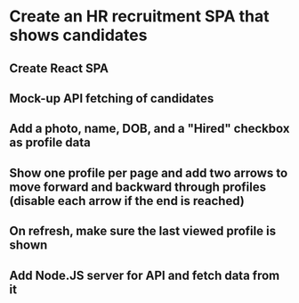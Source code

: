 # Create an HR recruitment SPA that shows candidates
## Create React SPA
## Mock-up API fetching of candidates
## Add a photo, name, DOB, and a "Hired" checkbox as profile data
## Show one profile per page and add two arrows to move forward and backward through profiles (disable each arrow if the end is reached)
## On refresh, make sure the last viewed profile is shown
## Add Node.JS server for API and fetch data from it

